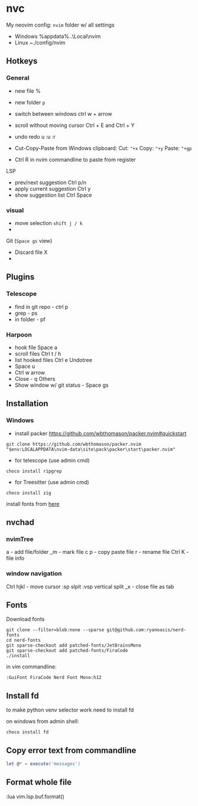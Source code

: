 # nvc

My neovim config:
`nvim` folder w/ all settings

- Windows
    %appdata%\..\Local\nvim
- Linux
    ~./config/nvim

## Hotkeys

### General

- new file %
- new folder `p`
- switch between windows ctrl w + arrow
- scroll without moving cursor Ctrl + E and Ctrl + Y
- undo redo u :u :r
- Cut-Copy-Paste from Windows clipboard:
 Cut: `"+x`
 Copy: `"+y`
 Paste: `"+gp`

- Ctrl R in nvim commandline to paste from register

LSP

- prev/next suggestion Ctrl p/n
- apply current suggestion Ctrl y
- show suggestion list Ctrl Space

### visual

- move selection `shift j / k`
-

Git (`Space gs` view)

- Discard file X
-

## Plugins

### Telescope

- find in git repo - ctrl p
- grep - ps
- in folder - pf

### Harpoon

- hook file Space a
- scroll files Ctrl t / h
- list hooked files Ctrl e
Undotree
- Space u
- Ctrl w arrow
- Close - q
Others
- Show window w/ git status - Space gs

## Installation

### Windows

- install packer
<https://github.com/wbthomason/packer.nvim#quickstart>

```
git clone https://github.com/wbthomason/packer.nvim "$env:LOCALAPPDATA\nvim-data\site\pack\packer\start\packer.nvim"
```

- for telescope (use admin cmd)

```
choco install ripgrep
```

- for Treesitter (use admin cmd)

```
choco install zig
```

install fonts from [here](https://www.nerdfonts.com/font-downloadshttps://www.nerdfonts.com/font-downloads)

## nvchad

### nvimTree

a - add file/folder
_m - mark file
c p - copy paste file
r - rename file
Ctrl K - file info

### window navigation

Ctrl hjkl - move cursor
:sp slpit
:vsp vertical split
_x - close file as tab

## Fonts

Download fonts

    git clone --filter=blob:none --sparse git@github.com:ryanoasis/nerd-fonts
    cd nerd-fonts
    git sparse-checkout add patched-fonts/JetBrainsMono
    git sparse-checkout add patched-fonts/FiraCode
    ./install

in vim commandline:

    :GuiFont FiraCode Nerd Font Mono:h12


## Install fd

to make python venv selector work need to install fd

on windows from admin shell: 
```
choco install fd
```

## Copy error text from commandline

```lua
let @* = execute('messages')
```

## Format whole file

   :lua vim.lsp.buf.format() 
